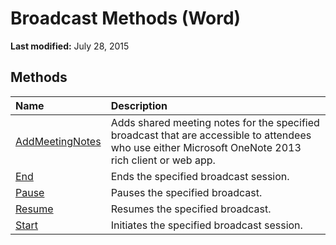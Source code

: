 
# Broadcast Methods (Word)

 **Last modified:** July 28, 2015


## Methods



|**Name**|**Description**|
|:-----|:-----|
| [AddMeetingNotes](e13a52fd-d0a4-bc32-2d0a-f01f9218bfa2.md)|Adds shared meeting notes for the specified broadcast that are accessible to attendees who use either Microsoft OneNote 2013 rich client or web app.|
| [End](dca52c1c-c337-f9ee-6c82-ef05da5cdf45.md)|Ends the specified broadcast session.|
| [Pause](1fc3d1c0-5916-0444-91f4-9c093d088537.md)|Pauses the specified broadcast.|
| [Resume](7808f9fa-c307-9381-9067-e37c249f3010.md)|Resumes the specified broadcast.|
| [Start](0a49bf9f-4975-3309-0c23-c758b1aab566.md)|Initiates the specified broadcast session.|
